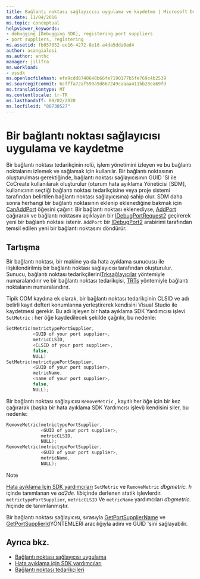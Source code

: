 ```yaml
---
title: Bağlantı noktası sağlayıcısı uygulama ve kaydetme | Microsoft Docs
ms.date: 11/04/2016
ms.topic: conceptual
helpviewer_keywords:
- debugging [Debugging SDK], registering port suppliers
- port suppliers, registering
ms.assetid: fb057052-ee16-4272-8e16-a4da5dda0ad4
author: acangialosi
ms.author: anthc
manager: jillfra
ms.workload:
- vssdk
ms.openlocfilehash: efa9cdd8740648b66fe7190177b5fe769c4b2539
ms.sourcegitcommit: 6cfffa72af599a9d667249caaaa411bb28ea69fd
ms.translationtype: MT
ms.contentlocale: tr-TR
ms.lasthandoff: 09/02/2020
ms.locfileid: "80738527"
---
```

# <a name="implement-and-register-a-port-supplier"></a>Bir bağlantı noktası sağlayıcısı uygulama ve kaydetme
Bir bağlantı noktası tedarikçinin rolü, işlem yönetimini izleyen ve bu bağlantı noktalarını izlemek ve sağlamak için kullanılır. Bir bağlantı noktasının oluşturulması gerektiğinde, bağlantı noktası sağlayıcısının GUID 'SI ile CoCreate kullanılarak oluşturulur (oturum hata ayıklama Yöneticisi [SDM], kullanıcının seçtiği bağlantı noktası tedarikçisine veya proje sistemi tarafından belirtilen bağlantı noktası sağlayıcısına) sahip olur. SDM daha sonra herhangi bir bağlantı noktasının eklenip eklenediğine bakmak için [CanAddPort](../../extensibility/debugger/reference/idebugportsupplier2-canaddport.md) öğesini çağırır. Bir bağlantı noktası eklenediyse, [AddPort](../../extensibility/debugger/reference/idebugportsupplier2-addport.md) çağırarak ve bağlantı noktasını açıklayan bir [IDebugPortRequest2](../../extensibility/debugger/reference/idebugportrequest2.md) geçirerek yeni bir bağlantı noktası istenir. `AddPort` bir [IDebugPort2](../../extensibility/debugger/reference/idebugport2.md) arabirimi tarafından temsil edilen yeni bir bağlantı noktasını döndürür.

## <a name="discussion"></a>Tartışma
 Bir bağlantı noktası, bir makine ya da hata ayıklama sunucusu ile ilişkilendirilmiş bir bağlantı noktası sağlayıcısı tarafından oluşturulur. Sunucu, bağlantı noktası tedarikçilerini[Trksağlayıcılar](../../extensibility/debugger/reference/idebugcoreserver2-enumportsuppliers.md) yöntemiyle numaralandırır ve bir bağlantı noktası tedarikçisi, [TRTs](../../extensibility/debugger/reference/idebugportsupplier2-enumports.md) yöntemiyle bağlantı noktalarını numaralandırır.

 Tipik COM kaydına ek olarak, bir bağlantı noktası tedarikçinin CLSID ve adı belirli kayıt defteri konumlarına yerleştirerek kendisini Visual Studio ile kaydetmesi gerekir. Bu adı işleyen bir hata ayıklama SDK Yardımcısı işlevi `SetMetric` : her öğe kaydedilecek şekilde çağrılır, bu nedenle:

```cpp
SetMetric(metrictypePortSupplier,
          <GUID of your port supplier>,
          metricCLSID,
          <CLSID of your port supplier>,
          false,
          NULL)
SetMetric(metrictypePortSupplier,
          <GUID of your port supplier>,
          metricName,
          <name of your port supplier>,
          false,
          NULL);
```

 Bir bağlantı noktası sağlayıcısı `RemoveMetric` , kayıtlı her öğe için bir kez çağırarak (başka bir hata ayıklama SDK Yardımcısı işlevi) kendisini siler, bu nedenle:

```cpp
RemoveMetric(metrictypePortSupplier,
             <GUID of your port supplier>,
             metricCLSID,
             NULL);
RemoveMetric(metrictypePortSupplier,
             <GUID of your port supplier>,
             metricName,
             NULL);
```

> [!NOTE]
> [Hata ayıklama Için SDK yardımcıları](../../extensibility/debugger/reference/sdk-helpers-for-debugging.md) `SetMetric` ve `RemoveMetric` *dbgmetric. h* içinde tanımlanan ve *ad2de. lib*içinde derlenen statik işlevlerdir. `metrictypePortSupplier`, `metricCLSID` Ve `metricName` yardımcıları *dbgmetric. h*içinde de tanımlanmıştır.

 Bir bağlantı noktası sağlayıcısı, sırasıyla [GetPortSupplierName](../../extensibility/debugger/reference/idebugportsupplier2-getportsuppliername.md) ve [GetPortSupplierId](../../extensibility/debugger/reference/idebugportsupplier2-getportsupplierid.md)YÖNTEMLERI aracılığıyla adını ve GUID 'sini sağlayabilir.

## <a name="see-also"></a>Ayrıca bkz.
- [Bağlantı noktası sağlayıcısı uygulama](../../extensibility/debugger/implementing-a-port-supplier.md)
- [Hata ayıklama için SDK yardımcıları](../../extensibility/debugger/reference/sdk-helpers-for-debugging.md)
- [Bağlantı noktası tedarikçileri](../../extensibility/debugger/port-suppliers.md)

